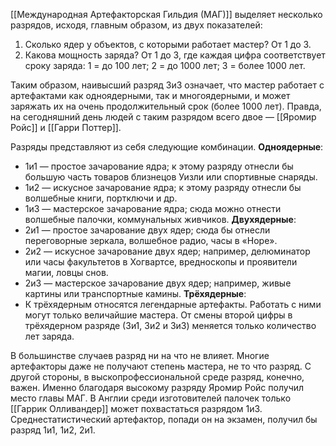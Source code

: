 [[Международная Артефакторская Гильдия (МАГ)]] выделяет несколько разрядов, исходя, главным образом, из двух показателей:

1) Сколько ядер у объектов, с которыми работает мастер?
   От 1 до 3.
3) Какова мощность заряда? 
   От 1 до 3, где каждая цифра соответствует сроку заряда:
   1 = до 100 лет; 2 = до 1000 лет; 3 = более 1000 лет.

Таким образом, наивысший разряд 3и3 означает, что мастер работает с артефактами как одноядерными, так и многоядерными, и может заряжать их на очень продолжительный срок (более 1000 лет). Правда, на сегодняшний день людей с таким разрядом всего двое — [[Яромир Ройс]] и [[Гарри Поттер]].

Разряды представляют из себя следующие комбинации.
**Одноядерные**:
- 1и1 — простое зачарование ядра; к этому разряду отнесли бы большую часть товаров близнецов Уизли или спортивные снаряды.
- 1и2 — искусное зачарование ядра; к этому разряду отнесли бы волшебные книги, портключи и др.
- 1и3 — мастерское зачарование ядра; сюда можно отнести волшебные палочки, коммунальных живчиков.
**Двухядерные**:
- 2и1 — простое зачарование двух ядер; сюда бы отнесли переговорные зеркала, волшебное радио, часы в «Норе».
- 2и2 — искусное зачарование двух ядер; например, делюминатор или часы факультетов в Хогвартсе, вредноскопы и проявители магии, ловцы снов.
- 2и3 — мастерское зачарование двух ядер; например, живые картины или транспортные камины.
**Трёхядерные**:
- К трёхядерным относятся легендарные артефакты. Работать с ними могут только величайшие мастера. От смены второй цифры в трёхядерном разряде (3и1, 3и2 и 3и3) меняется только количество лет заряда.

В большинстве случаев разряд ни на что не влияет. Многие артефакторы даже не получают степень мастера, не то что разряд. С другой стороны, в выскопрофессиональной среде разряд, конечно, важен. Именно благодаря высокому разряду Яромир Ройс получил место главы МАГ. В Англии среди изготовителей палочек только [[Гаррик Олливандер]] может похвастаться разрядом 1и3. Среднестатистический артефактор, попади он на экзамен, получил бы разряд 1и1, 1и2, 2и1.